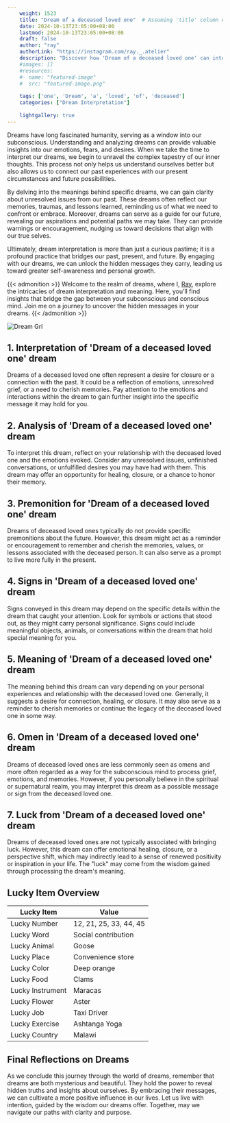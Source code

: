 ```yaml
---
    weight: 1523
    title: "Dream of a deceased loved one"  # Assuming 'title' column exists
    date: 2024-10-13T23:05:00+08:00
    lastmod: 2024-10-13T23:05:00+08:00
    draft: false
    author: "ray"
    authorLink: "https://instagram.com/ray._.atelier"
    description: "Discover how 'Dream of a deceased loved one' can interpret your future and uncover its significant meanings in your life."
    #images: []
    #resources:
    #- name: "featured-image"
    #  src: "featured-image.png"
    
    tags: ['one', 'Dream', 'a', 'loved', 'of', 'deceased']
    categories: ["Dream Interpretation"]
    
    lightgallery: true
---
```

    
Dreams have long fascinated humanity, serving as a window into our subconscious. Understanding and analyzing dreams can provide valuable insights into our emotions, fears, and desires. When we take the time to interpret our dreams, we begin to unravel the complex tapestry of our inner thoughts. This process not only helps us understand ourselves better but also allows us to connect our past experiences with our present circumstances and future possibilities.

By delving into the meanings behind specific dreams, we can gain clarity about unresolved issues from our past. These dreams often reflect our memories, traumas, and lessons learned, reminding us of what we need to confront or embrace. Moreover, dreams can serve as a guide for our future, revealing our aspirations and potential paths we may take. They can provide warnings or encouragement, nudging us toward decisions that align with our true selves.

Ultimately, dream interpretation is more than just a curious pastime; it is a profound practice that bridges our past, present, and future. By engaging with our dreams, we can unlock the hidden messages they carry, leading us toward greater self-awareness and personal growth.

{{< admonition >}}
Welcome to the realm of dreams, where I, [Ray](https://instagram.com/ray._.atelier), explore the intricacies of dream interpretation and meaning. Here, you’ll find insights that bridge the gap between your subconscious and conscious mind. Join me on a journey to uncover the hidden messages in your dreams.
{{< /admonition >}}

![Dream Grl](https://cdn.pixabay.com/photo/2017/11/02/03/35/gothic-2910057_1280.jpg "Dream Grl")

## 1. Interpretation of 'Dream of a deceased loved one' dream

Dreams of a deceased loved one often represent a desire for closure or a connection with the past. It could be a reflection of emotions, unresolved grief, or a need to cherish memories. Pay attention to the emotions and interactions within the dream to gain further insight into the specific message it may hold for you.

## 2. Analysis of 'Dream of a deceased loved one' dream

To interpret this dream, reflect on your relationship with the deceased loved one and the emotions evoked. Consider any unresolved issues, unfinished conversations, or unfulfilled desires you may have had with them. This dream may offer an opportunity for healing, closure, or a chance to honor their memory.

## 3. Premonition for 'Dream of a deceased loved one' dream

Dreams of deceased loved ones typically do not provide specific premonitions about the future. However, this dream might act as a reminder or encouragement to remember and cherish the memories, values, or lessons associated with the deceased person. It can also serve as a prompt to live more fully in the present.

## 4. Signs in 'Dream of a deceased loved one' dream

Signs conveyed in this dream may depend on the specific details within the dream that caught your attention. Look for symbols or actions that stood out, as they might carry personal significance. Signs could include meaningful objects, animals, or conversations within the dream that hold special meaning for you.

## 5. Meaning of 'Dream of a deceased loved one' dream

The meaning behind this dream can vary depending on your personal experiences and relationship with the deceased loved one. Generally, it suggests a desire for connection, healing, or closure. It may also serve as a reminder to cherish memories or continue the legacy of the deceased loved one in some way.

## 6. Omen in 'Dream of a deceased loved one' dream

Dreams of deceased loved ones are less commonly seen as omens and more often regarded as a way for the subconscious mind to process grief, emotions, and memories. However, if you personally believe in the spiritual or supernatural realm, you may interpret this dream as a possible message or sign from the deceased loved one.

## 7. Luck from 'Dream of a deceased loved one' dream

Dreams of deceased loved ones are not typically associated with bringing luck. However, this dream can offer emotional healing, closure, or a perspective shift, which may indirectly lead to a sense of renewed positivity or inspiration in your life. The "luck" may come from the wisdom gained through processing the dream's meaning.

## Lucky Item Overview
| Lucky Item          | Value              |
|---------------|--------------------|
| Lucky Number        | 12, 21, 25, 33, 44, 45  |
| Lucky Word          | Social contribution |
| Lucky Animal        | Goose |
| Lucky Place         | Convenience store     |
| Lucky Color         | Deep orange     |
| Lucky Food          | Clams      |
| Lucky Instrument    | Maracas |
| Lucky Flower        | Aster    |
| Lucky Job           | Taxi Driver       |
| Lucky Exercise      | Ashtanga Yoga  |
| Lucky Country       | Malawi    |


##  Final Reflections on Dreams

As we conclude this journey through the world of dreams, remember that dreams are both mysterious and beautiful. They hold the power to reveal hidden truths and insights about ourselves. By embracing their messages, we can cultivate a more positive influence in our lives. Let us live with intention, guided by the wisdom our dreams offer. Together, may we navigate our paths with clarity and purpose.
